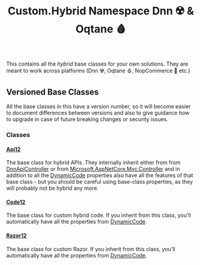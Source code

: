 ﻿---
uid: Custom.Hybrid
summary: Recommended Base Classes for all your Razor and C# files which work on Dnn ☢️ & Oqtane 🩸.
title: Custom.Hybrid Namespace Dnn ☢️ & Oqtane 🩸
---

This contains all the _hybrid_ base classes for your own solutions.
They are meant to work across platforms (Dnn ☢️, Oqtane 🩸, NopCommerce 🔵 etc.)

## Versioned Base Classes

All the base classes in this have a version number, so it will become easier to document differences between versions and also to give guidance how to upgrade in case of future breaking changes or security issues.


### Classes

#### [Api12](xref:Custom.Hybrid.Api12)

The base class for hybrid APIs. They internally inherit either from from [DnnApiController](https://dnndocs.com/api/DotNetNuke.Web.Api.DnnApiController.html) or from [Microsoft.AspNetCore.Mvc.Controller](https://docs.microsoft.com/en-us/dotnet/api/microsoft.aspnetcore.mvc.controller) and in addition to all the [DynamicCode](xref:NetCode.DynamicCode.Index) properties also have all the features of that base class - but you should be careful using base-class properties, as they will probably not be hybrid any more.

#### [Code12](xref:Custom.Hybrid.Code12)

The base class for custom hybrid code. If you inherit from this class, you'll automatically have all the properties from [DynamicCode](xref:NetCode.DynamicCode.Index).

#### [Razor12](xref:Custom.Hybrid.Razor12)

The base class for custom Razor. If you inherit from this class, you'll automatically have all the properties from [DynamicCode](xref:NetCode.DynamicCode.Index).
